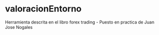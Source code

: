 # valoracionEntorno
Herramienta descrita en el libro forex trading - Puesto en practica de Juan Jose Nogales
